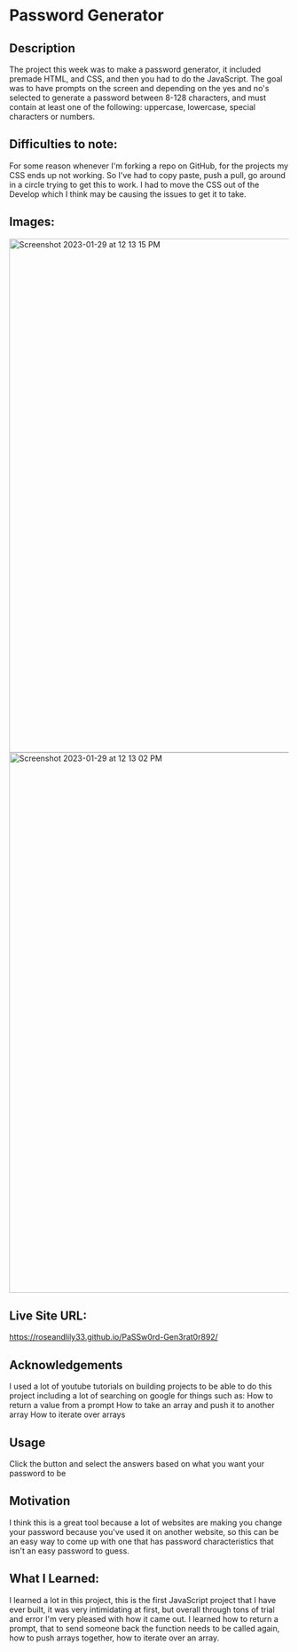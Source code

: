 # Password Generator

## Description
The project this week was to make a password generator, it included premade HTML, and CSS, and then you had to do the JavaScript. The goal was to have prompts on the screen and depending on the yes and no's selected to generate a password between 8-128 characters, and must contain at least one of the following: uppercase, lowercase, special characters or numbers.

## Difficulties to note:
For some reason whenever I'm forking a repo on GitHub, for the projects my CSS ends up not working. So I've had to copy paste, push a pull, go around in a circle trying to get this to work. I had to move the CSS out of the Develop which I think may be causing the issues to get it to take. 

## Images:
<img width="927" alt="Screenshot 2023-01-29 at 12 13 15 PM" src="https://user-images.githubusercontent.com/109821108/215339584-5e9911a4-dac0-4320-9557-a94d867b8796.png">
<img width="975" alt="Screenshot 2023-01-29 at 12 13 02 PM" src="https://user-images.githubusercontent.com/109821108/215339588-30414450-8239-44c5-88e9-4f62bd028783.png">


## Live Site URL:
https://roseandlily33.github.io/PaSSw0rd-Gen3rat0r892/

## Acknowledgements
I used a lot of youtube tutorials on building projects to be able to do this project including a lot of searching on google for things such as:
How to return a value from a prompt
How to take an array and push it to another array
How to iterate over arrays

## Usage
Click the button and select the answers based on what you want your password to be

## Motivation
I think this is a great tool because a lot of websites are making you change your password because you've used it on another website, so this can be an easy way to come up with one that has password characteristics that isn't an easy password to guess.

## What I Learned:
I learned a lot in this project, this is the first JavaScript project that I have ever built, it was very intimidating at first, but overall through tons of trial and error I'm very pleased with how it came out. I learned how to return a prompt, that to send someone back the function needs to be called again, how to push arrays together, how to iterate over an array.
